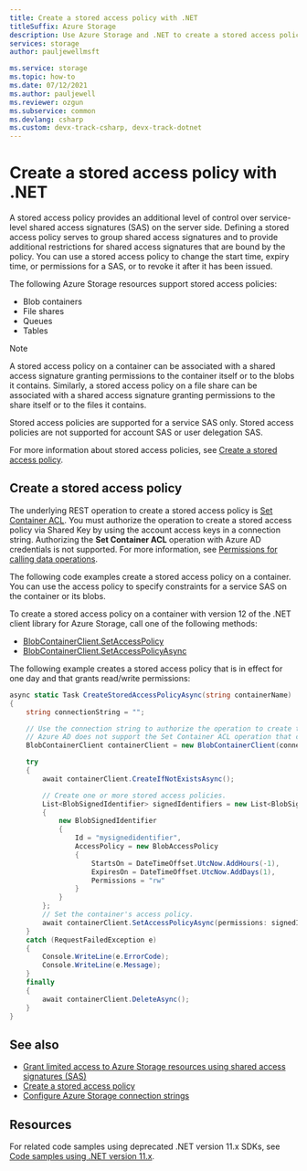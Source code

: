 ```yaml
---
title: Create a stored access policy with .NET
titleSuffix: Azure Storage
description: Use Azure Storage and .NET to create a stored access policy. Exercise additional levels of control over service-level shared access signatures on the server.
services: storage
author: pauljewellmsft

ms.service: storage
ms.topic: how-to
ms.date: 07/12/2021
ms.author: pauljewell
ms.reviewer: ozgun
ms.subservice: common
ms.devlang: csharp
ms.custom: devx-track-csharp, devx-track-dotnet
---
```


# Create a stored access policy with .NET

A stored access policy provides an additional level of control over service-level shared access signatures (SAS) on the server side. Defining a stored access policy serves to group shared access signatures and to provide additional restrictions for shared access signatures that are bound by the policy. You can use a stored access policy to change the start time, expiry time, or permissions for a SAS, or to revoke it after it has been issued.

The following Azure Storage resources support stored access policies:

- Blob containers
- File shares
- Queues
- Tables

> [!NOTE]
> A stored access policy on a container can be associated with a shared access signature granting permissions to the container itself or to the blobs it contains. Similarly, a stored access policy on a file share can be associated with a shared access signature granting permissions to the share itself or to the files it contains.  
>
> Stored access policies are supported for a service SAS only. Stored access policies are not supported for account SAS or user delegation SAS.

For more information about stored access policies, see [Create a stored access policy](/rest/api/storageservices/define-stored-access-policy).

## Create a stored access policy

The underlying REST operation to create a stored access policy is [Set Container ACL](/rest/api/storageservices/set-container-acl). You must authorize the operation to create a stored access policy via Shared Key by using the account access keys in a connection string. Authorizing the **Set Container ACL** operation with Azure AD credentials is not supported. For more information, see [Permissions for calling data operations](/rest/api/storageservices/authorize-with-azure-active-directory#permissions-for-calling-data-operations).

The following code examples create a stored access policy on a container. You can use the access policy to specify constraints for a service SAS on the container or its blobs.

To create a stored access policy on a container with version 12 of the .NET client library for Azure Storage, call one of the following methods:

- [BlobContainerClient.SetAccessPolicy](/dotnet/api/azure.storage.blobs.blobcontainerclient.setaccesspolicy)
- [BlobContainerClient.SetAccessPolicyAsync](/dotnet/api/azure.storage.blobs.blobcontainerclient.setaccesspolicyasync)

The following example creates a stored access policy that is in effect for one day and that grants read/write permissions:

```csharp
async static Task CreateStoredAccessPolicyAsync(string containerName)
{
    string connectionString = "";

    // Use the connection string to authorize the operation to create the access policy.
    // Azure AD does not support the Set Container ACL operation that creates the policy.
    BlobContainerClient containerClient = new BlobContainerClient(connectionString, containerName);

    try
    {
        await containerClient.CreateIfNotExistsAsync();

        // Create one or more stored access policies.
        List<BlobSignedIdentifier> signedIdentifiers = new List<BlobSignedIdentifier>
        {
            new BlobSignedIdentifier
            {
                Id = "mysignedidentifier",
                AccessPolicy = new BlobAccessPolicy
                {
                    StartsOn = DateTimeOffset.UtcNow.AddHours(-1),
                    ExpiresOn = DateTimeOffset.UtcNow.AddDays(1),
                    Permissions = "rw"
                }
            }
        };
        // Set the container's access policy.
        await containerClient.SetAccessPolicyAsync(permissions: signedIdentifiers);
    }
    catch (RequestFailedException e)
    {
        Console.WriteLine(e.ErrorCode);
        Console.WriteLine(e.Message);
    }
    finally
    {
        await containerClient.DeleteAsync();
    }
}
```

## See also

- [Grant limited access to Azure Storage resources using shared access signatures (SAS)](storage-sas-overview.md)
- [Create a stored access policy](/rest/api/storageservices/define-stored-access-policy)
- [Configure Azure Storage connection strings](storage-configure-connection-string.md)

## Resources

For related code samples using deprecated .NET version 11.x SDKs, see [Code samples using .NET version 11.x](../blobs/blob-v11-samples-dotnet.md#create-a-stored-access-policy).
